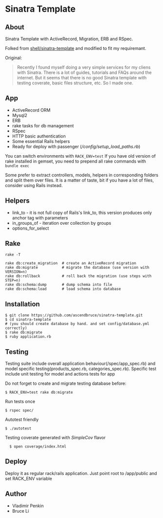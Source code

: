 # Sinatra Template

## About
  Sinatra Template with ActiveRecord, Migration, ERB and RSpec.

  Folked from [shell/sinatra-template](https://github.com/shell/sinatra-template) and modified to fit my requiremant.

  Original:
  > Recently I found myself doing a very simple services for my cliens with Sinatra. There is a lot of guides, tutorials and FAQs around the internet. But it seems that there is no good Sinatra template with testing coverate, basic files structure, etc. So I made one.

## App
  * ActiveRecord ORM
  * Mysql2
  * ERB
  * rake tasks for db management
  * RSpec
  * HTTP basic authentication
  * Some essential Rails helpers
  * Ready for deploy with passenger (_/config/setup\_load\_paths.rb_)

  You can switch environments with `RACK_ENV=test`
  If you have old version of rake installed in gemset, you need to prepend all rake commands with `bundle exec`

  Some prefer to extract controllers, models, helpers in corresponding folders and split them over files. It is a matter of taste, bit if you have a lot of files, consider using Rails instead.


## Helpers
  * link\_to - it is not full copy of Rails's link_to, this version produces only anchor tag with parameters
  * in\_groups\_of - iteration over collection by groups
  * options\_for\_select

## Rake

    rake -T

    rake db:create_migration  # create an ActiveRecord migration
    rake db:migrate           # migrate the database (use version with VERSION=n)
    rake db:rollback          # roll back the migration (use steps with STEP=n)
    rake db:schema:dump       # dump schema into file
    rake db:schema:load       # load schema into database


## Installation

    $ git clone https://github.com/ascendbruce/sinatra-template.git
    $ cd sinatra-template
    # (you should create database by hand. and set config/database.yml correctly)
    $ rake db:migrate
    $ ruby application.rb

## Testing
  Testing suite include overall application behaviour(/spec/app_spec.rb) and model specific testing(products_spec.rb, categories_spec.rb).
  Specific test include unit testing for model and actions tests for app

  Do not forget to create and migrate testing database before:

    $ RACK_ENV=test rake db:migrate

  Run tests once

    $ rspec spec/

  Autotest friendly

    $ ./autotest

  Testing coverate generated with _SimpleCov_ flavor

      $ open coverage/index.html

## Deploy

  Deploy it as regular rack/rails application. Just point root to /app/public and set RACK_ENV variable

## Author
  * Vladimir Penkin
  * Bruce Li
